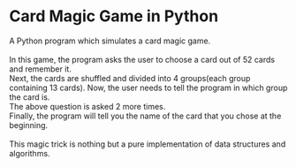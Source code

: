 # Card Magic Game in Python
A Python program which simulates a card magic game.
<br><br>
In this game, the program asks the user to choose a card out of 52 cards and remember it.
<br>
Next, the cards are shuffled and divided into 4 groups(each group containing 13 cards). Now, the user needs to tell the program in which group the card is.
<br>
The above question is asked 2 more times.
<br>
Finally, the program will tell you the name of the card that you chose at the beginning.
<br><br>
This magic trick is nothing but a pure implementation of data structures and algorithms.
